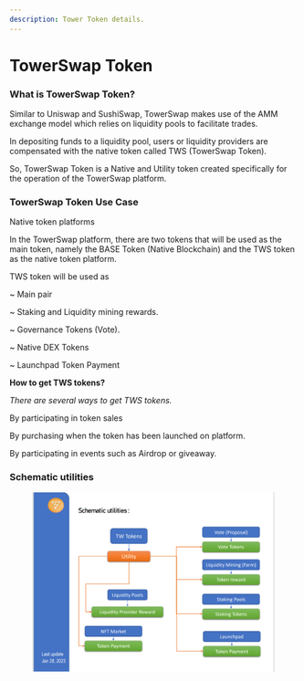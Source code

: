 ```yaml
---
description: Tower Token details.
---
```


# TowerSwap Token

### What is TowerSwap Token?

Similar to Uniswap and SushiSwap, TowerSwap makes use of the AMM exchange model which relies on liquidity pools to facilitate trades.

In depositing funds to a liquidity pool, users or liquidity providers are compensated with the native token called TWS (TowerSwap Token).

So, TowerSwap Token is a Native and Utility token created specifically for the operation of the TowerSwap platform.



### TowerSwap Token Use Case



Native token platforms

In the TowerSwap platform, there are two tokens that will be used as the main token, namely the BASE Token (Native Blockchain) and the TWS token as the native token platform.

TWS token will be used as

\~ Main pair&#x20;

\~ Staking and Liquidity mining rewards.

\~ Governance Tokens (Vote).

\~ Native DEX Tokens

\~ Launchpad Token Payment



**How to get TWS tokens?**

_There are several ways to get TWS tokens._

By participating in token sales

By purchasing when the token has been launched on platform.

By participating in events such as Airdrop or giveaway.



### Schematic utilities&#x20;

<figure><img src="../.gitbook/assets/sc2.png" alt=""><figcaption></figcaption></figure>



